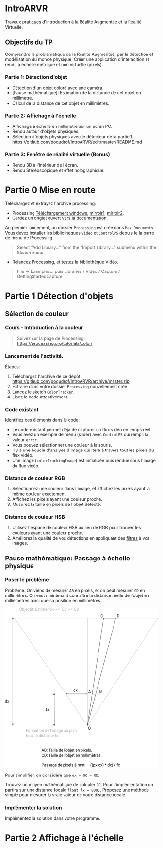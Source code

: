 # IntroARVR
Travaux pratiques d'introduction à la Réalité Augmentée et la Réalité Virtuelle. 



## Objectifs du TP

Comprendre la problématique de la Réalité Augmentée, par la détection et modèlisation du monde physique. 
Créer une application d'interacition et rendu à échelle métrique et non virtuelle (pixels). 

### Partie 1: Détection d'objet

* Détection d'un objet coloré avec une caméra. 
* [Pause mathématique]: Estimation de la distance de cet objet en millimètre.
* Calcul de la distance de cet objet en millimètres.

### Partie 2: Affichage à l'échelle

* Affichage à échelle en millimètre sur un écran PC. 
* Rendu autour d'objets physiques. 
* Sélection d'objets physiques avec le détecteur de la partie 1. https://github.com/poqudrof/IntroARVR/edit/master/README.md

### Partie 3: Fenêtre de réalité virtuelle (Bonus)

* Rendu 3D à l'intérieur de l'écran.
* Rendu Stéréoscopique et effet holographique.



# Partie 0 Mise en route 

Téléchargez et extrayez l'archive processing:

* Processing [Téléchargement windows](http://download.processing.org/processing-3.5.3-windows64.zip), [mirroir1](http://vps601605.ovh.net/rails/processing-3.5.3-windows64.zip), [mirroir2](http://dist.rea.lity.tech/libs/processing-3.5.3-windows64.zip).
* Gardez un onglet ouvert vers la [documentation](https://processing.org/reference/).

Au premier lancement, un dossier `Processing` est crée dans `Mes Documents`. 
Vous devez installer les bibliothèques `Video` et `ControlP5` depuis le la barre de menu de Processing.

> Select "Add Library..." from the "Import Library..." submenu within the Sketch menu.

* Relancez Processing, et testez la bibliothèque Vidéo. 

> File -> Examples... puis   Libraries / Video / Capture / GettingStartedCapture 


# Partie 1 Détection d'objets

## Sélection de couleur

### Cours - Introduction à la couleur

> Suivez sur la page de Processing: https://processing.org/tutorials/color/

### Lancement de l'activité. 

Étapes: 

1. Téléchargez l'archive de ce dépôt: https://github.com/poqudrof/IntroARVR/archive/master.zip
2. Extraire dans votre dossier `Processing` nouvellement crée. 
3. Lancez le sketch `ColorTracker`. 
4. Lisez le code attentivement. 

### Code existant

Identifiez ces éléments dans le code:

* Le code existant permet déjà de capturer un flux vidéo en temps réel. 
* Vous avez un exemple de menu (slider) avec `ControlP5` qui rempli la valeur `error`.  
* Vous pouvez sélectionner une couleur à la souris. 
* Il y a une boucle d'analyse d'image qui itère à travers tout les pixels du flux vidéo. 
* Une image (`colorTrackingImage`) est initialisée puis rendue sous l'image du flux vidéo. 

### Distance de couleur RGB

1. Sélectionnez une couleur dans l'image, et affichez les pixels ayant la même couleur exactement. 
2. Affichez les pixels ayant une couleur proche.
3. Musurez la taille en pixels de l'objet détecté. 

### Distance de couleur HSB

1. Utilisez l'espace de couleur HSB au lieu de RGB pour trouver les couleurs ayant une couleur proche. 
2. Améliorez la qualité de vos détections en appliquant des [filtres](https://processing.org/reference/filter_.html) à vos images. 

## Pause mathématique: Passage à échelle physique

### Poser le problème
Problème: On viens de mesurer `AB` en pixels, et on peut mesurer `CD` en millimètres. On veut maintenant connaître la distance réelle de l'objet en millièmetres ainsi que sa position en millimètres. 

![Schema](https://github.com/poqudrof/IntroARVR/raw/master/image.png)

Pour simplifier, on considère que  `dx = OC = OD`. 

Trouvez un moyen mathématique de calculer `OC`. Pour l'implémentation on partira sur une distance focale `float fx = 800;`. Proposez une méthode simple pour mesurer la vraie valeur de votre distance focale.

### Implémenter la solution 

Implémentez la solution dans votre programme. 

# Partie 2 Affichage à l'échelle 




